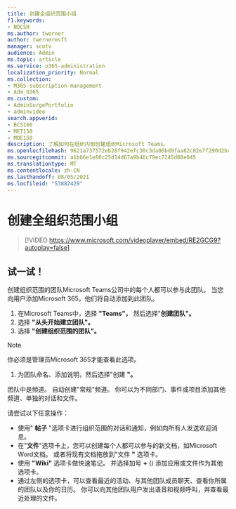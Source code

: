 ```yaml
---
title: 创建全组织范围小组
f1.keywords:
- NOCSH
ms.author: twerner
author: twernermsft
manager: scotv
audience: Admin
ms.topic: article
ms.service: o365-administration
localization_priority: Normal
ms.collection:
- M365-subscription-management
- Adm_O365
ms.custom:
- AdminSurgePortfolio
- adminvideo
search.appverid:
- BCS160
- MET150
- MOE150
description: 了解如何在组织内部创建组织Microsoft Teams。
ms.openlocfilehash: 9621a737572eb28f942efc30c3da00bd9faa82c02e7f290d2bc4a9de8f4c1ee4
ms.sourcegitcommit: a1b66e1e80c25d14d67a9b46c79ec7245d88e045
ms.translationtype: MT
ms.contentlocale: zh-CN
ms.lasthandoff: 08/05/2021
ms.locfileid: "53882429"
---
```

# <a name="create-an-org-wide-team"></a>创建全组织范围小组

> [!VIDEO https://www.microsoft.com/videoplayer/embed/RE2GCG9?autoplay=false]

## <a name="try-it"></a>试一试！

创建组织范围的团队Microsoft Teams公司中的每个人都可以参与此团队。 当您向用户添加Microsoft 365，他们将自动添加到此团队。

1. 在Microsoft Teams中，选择 **"Teams"，** 然后选择"**创建团队"。**
2. 选择 **"从头开始建立团队"。**
3. 选择 **"创建组织范围的团队"。**

> [!NOTE]
> 你必须是管理员Microsoft 365才能查看此选项。

1. 为团队命名、添加说明，然后选择"创建 **"。**

团队中是频道。 自动创建"常规"频道。 你可以为不同部门、事件或项目添加其他频道、单独的对话和文件。

请尝试以下任意操作：

- 使用"  **帖子** "选项卡进行组织范围的对话和通知，例如向所有人发送欢迎消息。
- 在"**文件**"选项卡上，您可以创建每个人都可以参与的新文档，如Microsoft Word文档。 或者将现有文档拖放到"文件  **"** 选项卡。
- 使用  **"Wiki"** 选项卡做快速笔记。 并选择加号 **+** () 添加应用或文件作为其他选项卡。
- 通过左侧的选项卡，可以查看最近的活动、与其他团队成员聊天、查看你所属的团队以及你的日历。 你可以向其他团队用户发出语音和视频呼叫，并查看最近处理的文件。